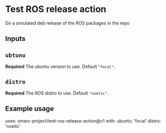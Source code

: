 # Test ROS release action

Do a simulated deb release of the ROS packages in the repo

## Inputs

## `ubtunu`

**Required** The ubuntu version to use. Default `"focal"`.

## `distro`

**Required** The ROS distro to use. Default `"noetic"`.

## Example usage

uses: smarc-project/test-ros-release-action@v1
with:
  ubuntu: 'focal'
  distro: 'noetic'
